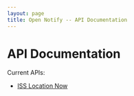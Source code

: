 ```yaml
---
layout: page
title: Open Notify -- API Documentation
---
```


# API Documentation

Current APIs:

 - [ISS Location Now](/Open-Notify-API/ISS-Location-Now)
